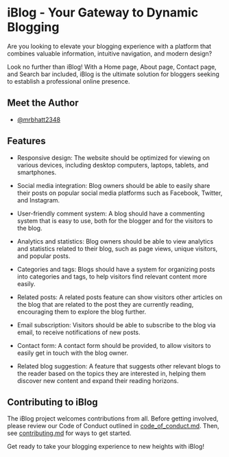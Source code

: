 
# iBlog - Your Gateway to Dynamic Blogging

Are you looking to elevate your blogging experience with a platform that combines valuable information, intuitive navigation, and modern design?

Look no further than iBlog! With a Home page, About page, Contact page, and Search bar included, iBlog is the ultimate solution for bloggers seeking to establish a professional online presence.


## Meet the Author

- [@mrbhatt2348](https://www.github.com/mrbhatt2348)


## Features

- Responsive design: The website should be optimized for viewing on various devices, including desktop computers, laptops, tablets, and smartphones.

- Social media integration: Blog owners should be able to easily share their posts on popular social media platforms such as Facebook, Twitter, and Instagram.

- User-friendly comment system: A blog should have a commenting system that is easy to use, both for the blogger and for the visitors to the blog.

- Analytics and statistics: Blog owners should be able to view analytics and statistics related to their blog, such as page views, unique visitors, and popular posts.

- Categories and tags: Blogs should have a system for organizing posts into categories and tags, to help visitors find relevant content more easily.

- Related posts: A related posts feature can show visitors other articles on the blog that are related to the post they are currently reading, encouraging them to explore the blog further.

- Email subscription: Visitors should be able to subscribe to the blog via email, to receive notifications of new posts.

- Contact form: A contact form should be provided, to allow visitors to easily get in touch with the blog owner.

- Related blog suggestion: A feature that suggests other relevant blogs to the reader based on the topics they are interested in, helping them discover new content and expand their reading horizons.

## Contributing to iBlog

The iBlog project welcomes contributions from all. Before getting involved, please review our Code of Conduct outlined in [code_of_conduct.md](https://github.com/mrbhatt2348/iBlog/blob/main/CODE_OF_CONDUCT.md). Then, see [contributing.md](https://github.com/mrbhatt2348/iBlog/blob/main/contributing.md) for ways to get started.

Get ready to take your blogging experience to new heights with iBlog!

